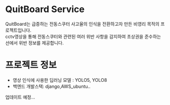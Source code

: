 # QuitBoard Service
QuitBoard는 급증하는 전동스쿠터 사고율의 인식을 전환하고자 만든 비영리 목적의 프로젝트입니다.  
cctv영상을 통해 전동스쿠터와 관련된 여러 위반 사항을 감지하여 초상권을 준수하는 선에서 위반 정보를 제공합니다. 

# 프로젝트 정보
 - 영상 인식에 사용한 딥러닝 모델 : YOLO5, YOLO8
 - 백엔드 개발스택: django,AWS_ubuntu..

업데이트 예정...
